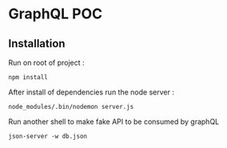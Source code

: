 # GraphQL POC #

## Installation ##
Run on root of project :
```
npm install
```
After install of dependencies run the node server :
```
node_modules/.bin/nodemon server.js
````

Run another shell to make fake API to be consumed by graphQL
```
json-server -w db.json
